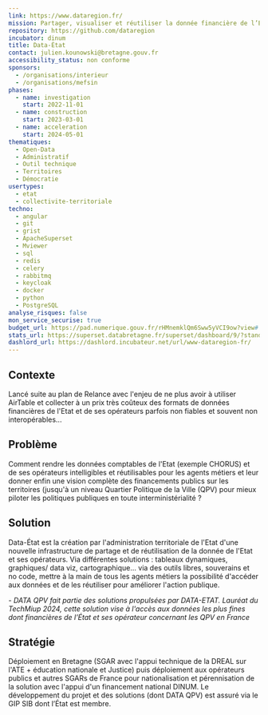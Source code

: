 ```yaml
---
link: https://www.dataregion.fr/
mission: Partager, visualiser et réutiliser la donnée financière de l’État et ses opérateurs pour mieux piloter les politiques publiques
repository: https://github.com/dataregion
incubator: dinum
title: Data-État
contact: julien.kounowski@bretagne.gouv.fr
accessibility_status: non conforme
sponsors:
  - /organisations/interieur
  - /organisations/mefsin
phases:
  - name: investigation
    start: 2022-11-01
  - name: construction
    start: 2023-03-01
  - name: acceleration
    start: 2024-05-01
thematiques:
  - Open-Data
  - Administratif
  - Outil technique
  - Territoires
  - Démocratie
usertypes:
  - etat
  - collectivite-territoriale
techno:
  - angular
  - git
  - grist
  - ApacheSuperset
  - Mviewer
  - sql
  - redis
  - celery
  - rabbitmq
  - keycloak
  - docker
  - python
  - PostgreSQL
analyse_risques: false
mon_service_securise: true
budget_url: https://pad.numerique.gouv.fr/rHMnemklQm6Sww5yVCI9ow?view#
stats_url: https://superset.databretagne.fr/superset/dashboard/9/?standalone=3&native_filters_key=T0NMSR7Ujfy_ztcp9MgFYpk4KULKnvyg98bd3rXBPjDtMELnkBWvzE4z7Hgn2cjR
dashlord_url: https://dashlord.incubateur.net/url/www-dataregion-fr/
---
```

## Contexte

Lancé suite au plan de Relance avec l'enjeu de ne plus avoir à utiliser AirTable et collecter à un prix très coûteux des formats de données financières de l'Etat et de ses opérateurs parfois non fiables et souvent non interopérables... 

## Problème

Comment rendre les données comptables de l'Etat (exemple CHORUS) et de ses opérateurs intelligibles et réutilisables pour les agents métiers et leur donner enfin une vision complète des financements publics sur les territoires (jusqu'à un niveau Quartier Politique de la Ville (QPV) pour mieux piloter les politiques publiques en toute interministérialité ?

## Solution

Data-État est la création par l'administration territoriale de l'Etat d'une nouvelle infrastructure de partage et de réutilisation de la donnée de l'Etat et ses opérateurs. Via différentes solutions : tableaux dynamiques, graphiques/ data viz, cartographique... via des outils libres, souverains et no code, mettre à la main de tous les agents métiers la possibilité d'accéder aux données et de les réutiliser pour améliorer l'action publique.

*- DATA QPV fait partie des solutions propulsées par DATA-ETAT. Lauréat du TechMiup 2024, cette solution vise à l'accès aux données les plus fines dont financières de l’État et ses opérateur concernant les QPV en France*

## Stratégie

Déploiement en Bretagne (SGAR avec l'appui technique de la DREAL sur l'ATE + éducation nationale et Justice) puis déploiement aux opérateurs publics et autres SGARs de France pour nationalisation et pérennisation de la solution avec l'appui d'un financement national DINUM. 
Le développement du projet et des solutions (dont DATA QPV) est assuré via le GIP SIB dont l’État est membre.